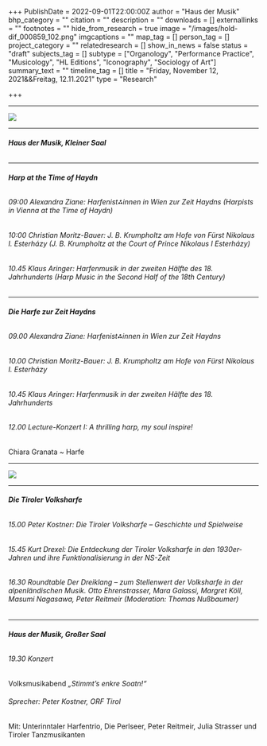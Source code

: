 +++
PublishDate = 2022-09-01T22:00:00Z
author = "Haus der Musik"
bhp_category = ""
citation = ""
description = ""
downloads = []
externallinks = ""
footnotes = ""
hide_from_research = true
image = "/images/hold-dif_000859_102.png"
imgcaptions = ""
map_tag = []
person_tag = []
project_category = ""
relatedresearch = []
show_in_news = false
status = "draft"
subjects_tag = []
subtype = ["Organology", "Performance Practice", "Musicology", "HL Editions", "Iconography", "Sociology of Art"]
summary_text = ""
timeline_tag = []
title = "Friday, November 12, 2021&&Freitag, 12.11.2021"
type = "Research"

+++
***

![](/images/hold-dif_000859_102.png)

***

###### **Haus der Musik, Kleiner Saal**

***

###### **Harp at the Time of Haydn**

###### 09:00 Alexandra Ziane: Harfenist⁂innen in Wien zur Zeit Haydns (Harpists in Vienna at the Time of Haydn)

###### 10:00 Christian Moritz-Bauer: J. B. Krumpholtz am Hofe von Fürst Nikolaus I. Esterházy (J. B. Krumpholtz at the Court of Prince Nikolaus I Esterházy)

###### 10.45 Klaus Aringer: Harfenmusik in der zweiten Hälfte des 18. Jahrhunderts (Harp Music in the Second Half of the 18th Century)

***

###### **Die Harfe zur Zeit Haydns**

###### 09.00 Alexandra Ziane: Harfenist⁂innen in Wien zur Zeit Haydns

###### 10.00 Christian Moritz-Bauer: J. B. Krumpholtz am Hofe von Fürst Nikolaus I. Esterházy

###### 10.45 Klaus Aringer: Harfenmusik in der zweiten Hälfte des 18. Jahrhunderts

###### 12.00 Lecture-Konzert I: _A thrilling harp, my soul inspire!_  
Chiara Granata \~ Harfe

***

![](/images/dif_000859_90.jpg)

***

###### **Die Tiroler Volksharfe**

###### 15.00 Peter Kostner: Die Tiroler Volksharfe – Geschichte und Spielweise

###### 15.45 Kurt Drexel: Die Entdeckung der Tiroler Volksharfe in den 1930er-Jahren und ihre Funktionalisierung in der NS-Zeit

###### 16.30 Roundtable Der Dreiklang – zum Stellenwert der Volksharfe in der alpenländischen Musik. Otto Ehrenstrasser, Mara Galassi, Margret Köll, Masumi Nagasawa, Peter Reitmeir (Moderation: Thomas Nußbaumer)

***

###### **Haus der Musik, Großer Saal**

###### 19.30 Konzert

Volksmusikabend _„Stimmt’s enkre Soatn!“_

###### Sprecher: Peter Kostner, ORF Tirol

Mit: Unterinntaler Harfentrio, Die Perlseer, Peter Reitmeir, Julia Strasser und Tiroler Tanzmusikanten